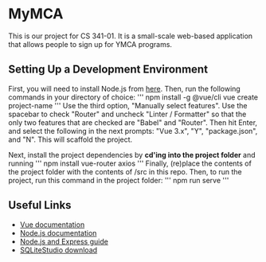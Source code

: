 # MyMCA

This is our project for CS 341-01.  It is a small-scale web-based application that allows people to sign up for YMCA programs.

Setting Up a Development Environment
------------------------------------
First, you will need to install Node.js from [here](https://nodejs.org/en/download/).  Then, run the following commands in your directory of choice:
'''
npm install -g @vue/cli
vue create project-name
'''
Use the third option, "Manually select features".  Use the spacebar to check "Router" and uncheck "Linter / Formatter" so that the only two features that are checked are "Babel" and "Router".  Then hit Enter, and select the following in the next prompts: "Vue 3.x", "Y", "package.json", and "N".  This will scaffold the project.  

Next, install the project dependencies by **cd'ing into the project folder** and running
'''
npm install vue-router axios
'''
Finally, (re)place the contents of the project folder with the contents of /src in this repo.  Then, to run the project, run this command in the project folder:
'''
npm run serve
'''

Useful Links
------------
- [Vue documentation](https://vuejs.org/guide/introduction.html)
- [Node.js documentation](https://nodejs.org/en/docs/)
- [Node.js and Express guide](https://developer.mozilla.org/en-US/docs/Learn/Server-side/Express_Nodejs/Introduction)
- [SQLiteStudio download](https://sqlitestudio.pl)
